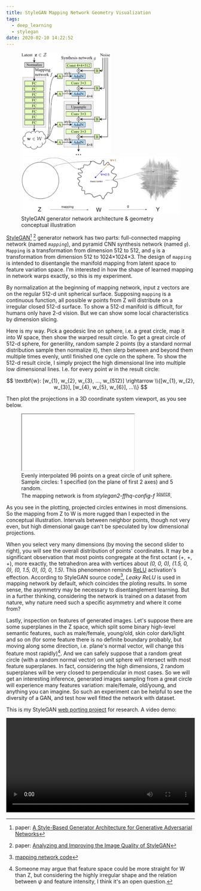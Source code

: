 ```yaml
---
title: StyleGAN Mapping Network Geometry Visualization
tags:
  - deep_learning
  - stylegan
date: 2020-02-10 14:22:52
---
```



<figure>
	<img src="/images/stylegan-network.webp" width="240" />
	<img src="/images/stylegan-geometry.webp" width="600" />
	<figcaption>
		StyleGAN generator network architecture & geometry conceptual illustration
	</figcaption>
</figure>

[StyleGAN](https://github.com/NVlabs/stylegan2)[^1] [^2] generator network has two parts: full-connected mapping network (named *`mapping`*), and pyramid CNN synthesis network (named *`g`*).
`Mapping` is a transformation from dimension 512 to 512, and `g` is a transformation from dimension 512 to 1024&times;1024&times;3.
The design of `mapping` is intended to disentangle the manifold mapping from latent space to feature variation space.
I'm interested in how the shape of learned mapping in network warps exactly, so this is my experiment.

By normalization at the beginning of mapping network, input z vectors are on the regular 512-d unit spherical surface.
Supposing `mapping` is a continuous function, all possible w points from Z will distribute on a irregular closed 512-d surface.
To show a 512-d manifold is difficult, for humans only have 2-d vision. But we can show some local characteristics by dimension slicing.

Here is my way. Pick a geodesic line on sphere, i.e. a great circle, map it into W space, then show the warped result circle.
To get a great circle of 512-d sphere, for generility, random sample 2 points (by a standard normal distribution sample then normalize it),
then slerp between and beyond them multiple times evenly, until finished one cycle on the sphere.
To show the 512-d result circle, I simply project the high dimensional line into multiple low dimensional lines.
I.e. for every point *w* in the result circle:

$$ \textbf{w}: [w_{1}, w_{2}, w_{3}, ..., w_{512}] \rightarrow \\{[w_{1}, w_{2}, w_{3}], [w_{4}, w_{5}, w_{6}], ...\\} $$

Then plot the projections in a 3D coordinate system viewport, as you see below.

<figure>
	<span class="fixed-ratio" style="width: 100%; padding-top: 66%; padding-top: min(66%, 586px); max-width: 1025px">
		<iframe src="/klstudio/embed.html#/documents/stylegan-mapping"></iframe>
	</span>
	<figcaption>
		Evenly interpolated 96 points on a great circle of unit sphere. <br />
		Sample circles: 1 specified (on the plane of first 2 axes) and 5 random. <br />
		The mapping network is from <em>stylegan2-ffhq-config-f</em>
		<sup><a target="_blank" href="https://github.com/NVlabs/stylegan2/blob/master/pretrained_networks.py#L32">source</a></sup>.
	</figcaption>
</figure>

As you see in the plotting, projected circles entwines in most dimensions. So the mapping from Z to W is more rugged than I expected in the conceptual illustration.
Intervals between neighbor points, though not very even, but high dimensional gauge can't be speculated by low dimensional projections.

When you select very many dimensions (by moving the second slider to right), you will see the overall distribution of points' coordinates.
It may be a significant observation that most points congregate at the first octant (+, +, +), more exactly, the tetrahedron area with vertices about *(0, 0, 0), (1.5, 0, 0), (0, 1.5, 0), (0, 0, 1.5)*.
This phenomenon reminds [ReLU](https://en.wikipedia.org/wiki/Rectifier_(neural_networks)) activation's effection.
According to StyleGAN source code[^4], *Leaky ReLU* is used in mapping network by default, which coincides the ploting results.
In some sense, the asymmetry may be necessary to disentanglement learning.
But in a further thinking, considering the network is trained on a dataset from nature, why nature need such a specific asymmetry and where it come from?

Lastly, inspection on features of generated images. Let's suppose there are some superplanes in the Z space, which split some binary high-level semantic features,
such as male/female, young/old, skin color dark/light and so on (for some feature there is no definite boundary probably, but moving along some direction, i.e. plane's normal vector, will change this feature most rapidly)[^5].
And we can safely suppose that a random great circle (with a random normal vector) on unit sphere will intersect with most feature superplanes.
In fact, considering the high dimensions, 2 random superplanes will be very closed to perpendicular in most cases.
So we will get an interesting inference, generated images sampling from a great circle will experience many features variation: male/female, old/young, and anything you can imagine.
So such an experiment can be helpful to see the diversity of a GAN, and test how well fitted the network with dataset.

This is my StyleGAN [web porting project](https://github.com/k-l-lambda/stylegan-web) for research. A video demo:

<a href="https://github.com/k-l-lambda/stylegan-web">
	<video src="/images/explorer-demo.webm" style="width: 100%; max-width: 800px" autoplay loop></video>
</a>


[^1]: paper: [A Style-Based Generator Architecture for Generative Adversarial Networks](https://arxiv.org/abs/1812.04948)
[^2]: paper: [Analyzing and Improving the Image Quality of StyleGAN](https://arxiv.org/abs/1912.04958)
[^3]: [pretrained network links in code](https://github.com/NVlabs/stylegan2/blob/master/pretrained_networks.py#L32)
[^4]: [mapping network code](https://github.com/NVlabs/stylegan2/blob/master/training/networks_stylegan2.py#L261)
[^5]: Someone may argue that feature space could be more straight for W than Z, but considering the highly irregular shape and the relation between *&psi;* and feature intensity, I think it's an open question.
